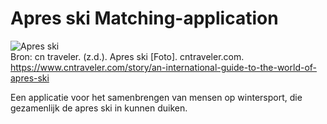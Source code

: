 # Apres ski Matching-application

![Apres ski](https://user-images.githubusercontent.com/15923433/107362901-aeeac100-6ad9-11eb-9e5b-a44d2ba61b38.jpg "Apres ski")<br>
Bron: cn traveler. (z.d.). Apres ski [Foto]. cntraveler.com. https://www.cntraveler.com/story/an-international-guide-to-the-world-of-apres-ski<br>

Een applicatie voor het samenbrengen van mensen op wintersport, die gezamenlijk de apres ski in kunnen duiken.
